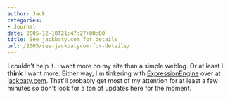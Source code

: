 ```yaml
---
author: Jack
categories:
- Journal
date: 2005-12-18T21:47:27+00:00
title: See jackbaty.com for details
url: /2005/see-jackbatycom-for-details/
---
```


I couldn't help it. I want more on my site than a simple weblog. Or at least I **think** I want more. Either way, I'm tinkering with [ExpressionEngine][1] over at [jackbaty.com][2]. That'll probably get most of my attention for at least a few minutes so don't look for a ton of updates here for the moment.

 [1]: http://www.pmachine.com
 [2]: http://jackbaty.com